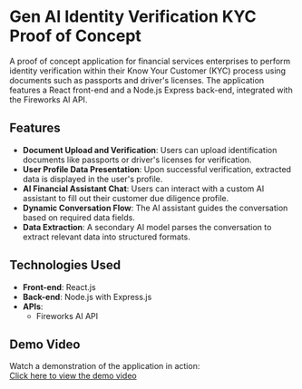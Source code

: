 # Gen AI Identity Verification KYC Proof of Concept

A proof of concept application for financial services enterprises to perform identity verification within their Know Your Customer (KYC) process using documents such as passports and driver's licenses. The application features a React front-end and a Node.js Express back-end, integrated with the Fireworks AI API.

## Features

- **Document Upload and Verification**: Users can upload identification documents like passports or driver's licenses for verification.
- **User Profile Data Presentation**: Upon successful verification, extracted data is displayed in the user's profile.
- **AI Financial Assistant Chat**: Users can interact with a custom AI assistant to fill out their customer due diligence profile.
- **Dynamic Conversation Flow**: The AI assistant guides the conversation based on required data fields.
- **Data Extraction**: A secondary AI model parses the conversation to extract relevant data into structured formats.

## Technologies Used

- **Front-end**: React.js
- **Back-end**: Node.js with Express.js
- **APIs**:
  - Fireworks AI API

## Demo Video

Watch a demonstration of the application in action:  
[Click here to view the demo video](https://drive.google.com/file/d/1CqOZGJDuoFptWjAC8eLiII0OcuQZ9npl/view)
